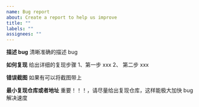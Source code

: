 ```yaml
---
name: Bug report
about: Create a report to help us improve
title: ""
labels: ""
assignees: ""
---
```


<!-- 请尽量按照下面几个方面给出解决bug必须得信息 -->

**描述 bug**
清晰准确的描述 bug

**如何复现**
给出详细的复现步骤
1、第一步 xxx
2、 第二步 xxx

**错误截图**
如果有可以将截图带上

**最小复现仓库或者地址**
重要！！！，请尽量给出复现仓库，这样能极大加快 bug 解决速度
